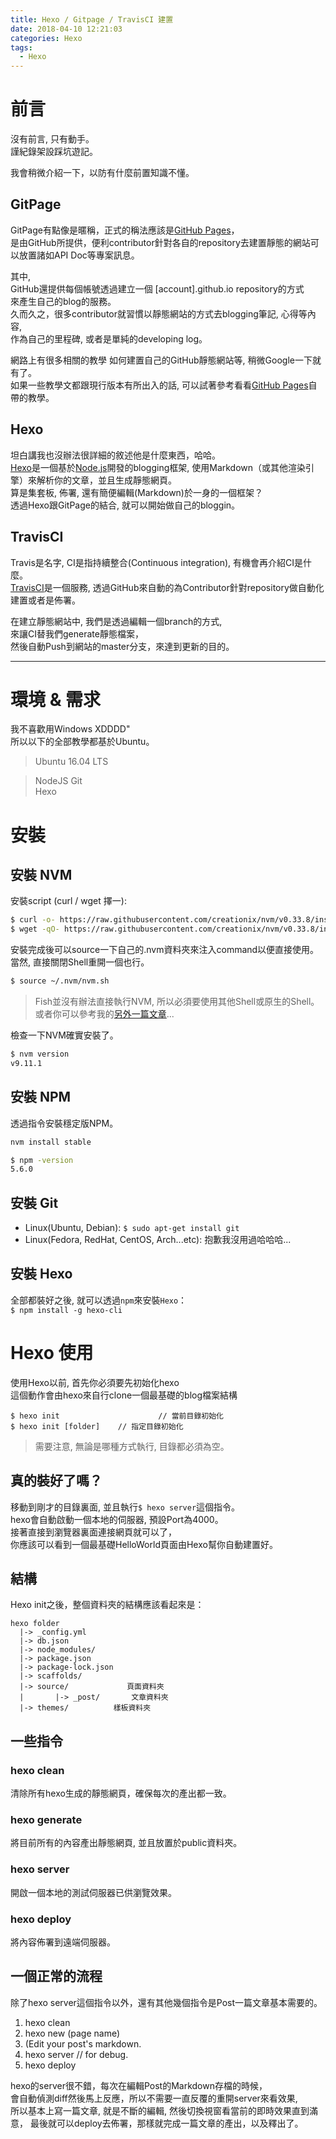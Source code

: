 ```yaml
---
title: Hexo / Gitpage / TravisCI 建置
date: 2018-04-10 12:21:03
categories: Hexo
tags:
  - Hexo
---
```


# 前言  
沒有前言, 只有動手。  
謹紀錄架設踩坑遊記。  
  
<!-- More -->
我會稍微介紹一下，以防有什麼前置知識不懂。  

## GitPage
GitPage有點像是暱稱，正式的稱法應該是[GitHub Pages](https://pages.github.com/)，  
是由GitHub所提供，便利contributor針對各自的repository去建置靜態的網站可以放置諸如API Doc等專案訊息。   
  
其中,   
GitHub還提供每個帳號透過建立一個 [account].github.io repository的方式  
來產生自己的blog的服務。  
久而久之，很多contributor就習慣以靜態網站的方式去blogging筆記, 心得等內容,  
作為自己的里程碑, 或者是單純的developing log。  
  
網路上有很多相關的教學 如何建置自己的GitHub靜態網站等, 稍微Google一下就有了。  
如果一些教學文都跟現行版本有所出入的話, 可以試著參考看看[GitHub Pages](https://pages.github.com)自帶的教學。
  
## Hexo  
坦白講我也沒辦法很詳細的敘述他是什麼東西，哈哈。  
[Hexo](https://hexo.io/)是一個基於[Node.js](https://nodejs.org)開發的blogging框架, 使用Markdown（或其他渲染引擎）來解析你的文章，並且生成靜態網頁。  
算是集套板, 佈署, 還有簡便編輯(Markdown)於一身的一個框架？  
透過Hexo跟GitPage的結合, 就可以開始做自己的bloggin。
  
## TravisCI
Travis是名字, CI是指持續整合(Continuous integration), 有機會再介紹CI是什麼。  
[TravisCI](https://travis-ci.org/)是一個服務, 透過GitHub來自動的為Contributor針對repository做自動化建置或者是佈署。

在建立靜態網站中, 我們是透過編輯一個branch的方式,  
來讓CI替我們generate靜態檔案，  
然後自動Push到網站的master分支，來達到更新的目的。  
  
<hr/>

# 環境 & 需求  
我不喜歡用Windows XDDDD"  
所以以下的全部教學都基於Ubuntu。  
> Ubuntu 16.04 LTS
  
> NodeJS 
> Git  
> Hexo  
  
# 安裝
## 安裝 NVM  
安裝script (curl / wget 擇一):  
```sh
$ curl -o- https://raw.githubusercontent.com/creationix/nvm/v0.33.8/install.sh | bash
$ wget -qO- https://raw.githubusercontent.com/creationix/nvm/v0.33.8/install.sh | bash
```
安裝完成後可以source一下自己的.nvm資料夾來注入command以便直接使用。  
當然, 直接關閉Shell重開一個也行。
```sh
$ source ~/.nvm/nvm.sh
```

> Fish並沒有辦法直接執行NVM, 所以必須要使用其他Shell或原生的Shell。
> 或者你可以參考我的[另外一篇文章](/2018/04/10/Fish-with-NVM/)...

檢查一下NVM確實安裝了。  
```sh
$ nvm version
v9.11.1
```

## 安裝 NPM
透過指令安裝穩定版NPM。
```sh
nvm install stable
```

```sh
$ npm -version
5.6.0
```

## 安裝 Git  
+ Linux(Ubuntu, Debian): `$ sudo apt-get install git`
+ Linux(Fedora, RedHat, CentOS, Arch...etc): 抱歉我沒用過哈哈哈...
  

## 安裝 Hexo  
全部都裝好之後, 就可以透過`npm`來安裝`Hexo`：  
`$ npm install -g hexo-cli`
  
# Hexo 使用  
使用Hexo以前, 首先你必須要先初始化hexo  
這個動作會由hexo來自行clone一個最基礎的blog檔案結構  
```
$ hexo init                      // 當前目錄初始化
$ hexo init [folder]    // 指定目錄初始化
```
> 需要注意, 無論是哪種方式執行, 目錄都必須為空。

## 真的裝好了嗎？  
移動到剛才的目錄裏面, 並且執行`$ hexo server`這個指令。  
hexo會自動啟動一個本地的伺服器, 預設Port為4000。  
接著直接到瀏覽器裏面連接網頁就可以了，  
你應該可以看到一個最基礎HelloWorld頁面由Hexo幫你自動建置好。  

## 結構  
Hexo init之後，整個資料夾的結構應該看起來是：
```
hexo folder
  |-> _config.yml
  |-> db.json
  |-> node_modules/
  |-> package.json
  |-> package-lock.json
  |-> scaffolds/
  |-> source/             頁面資料夾
  |       |-> _post/       文章資料夾
  |-> themes/          樣板資料夾
```

## 一些指令  
### hexo clean
清除所有hexo生成的靜態網頁，確保每次的產出都一致。

### hexo generate  
將目前所有的內容產出靜態網頁, 並且放置於public資料夾。

### hexo server
開啟一個本地的測試伺服器已供瀏覽效果。

### hexo deploy  
將內容佈署到遠端伺服器。  

## 一個正常的流程  

除了hexo server這個指令以外，還有其他幾個指令是Post一篇文章基本需要的。
1. hexo clean    
2. hexo new (page name)  
3. (Edit your post's markdown.  
4. hexo server   // for debug.  
5. hexo deploy  
  
hexo的server很不錯，每次在編輯Post的Markdown存檔的時候，  
會自動偵測diff然後馬上反應，所以不需要一直反覆的重開server來看效果,  
所以基本上寫一篇文章, 就是不斷的編輯, 然後切換視窗看當前的即時效果直到滿意，
最後就可以deploy去佈署，那樣就完成一篇文章的產出，以及釋出了。  

